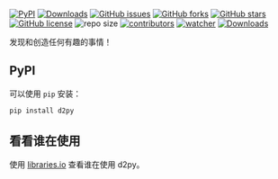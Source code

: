 [![PyPI](https://img.shields.io/pypi/v/d2py.svg)](https://pypi.org/project/d2py/) [![Downloads](https://pepy.tech/badge/d2py/week)](https://pepy.tech/project/d2py) [![GitHub issues](https://img.shields.io/github/issues/xinetzone/d2py)](https://github.com/xinetzone/d2py/issues) [![GitHub forks](https://img.shields.io/github/forks/xinetzone/d2py)](https://github.com/xinetzone/d2py/network) [![GitHub stars](https://img.shields.io/github/stars/xinetzone/d2py)](https://github.com/xinetzone/d2py/stargazers) [![GitHub license](https://img.shields.io/github/license/xinetzone/d2py)](https://github.com/xinetzone/d2py/blob/main/LICENSE) ![repo size](https://img.shields.io/github/repo-size/xinetzone/d2py.svg) [![contributors](https://img.shields.io/github/contributors/xinetzone/d2py.svg)](https://github.com/xinetzone/d2py/graphs/contributors) [![watcher](https://img.shields.io/github/watchers/xinetzone/d2py.svg)](https://github.com/xinetzone/d2py/watchers) [![Downloads](https://pepy.tech/badge/d2py)](https://pepy.tech/project/d2py) 

发现和创造任何有趣的事情！

## PyPI

可以使用 `pip` 安装：

```sh
pip install d2py
```

## 看看谁在使用

使用 [libraries.io](https://libraries.io/pypi/d2py) 查看谁在使用 d2py。